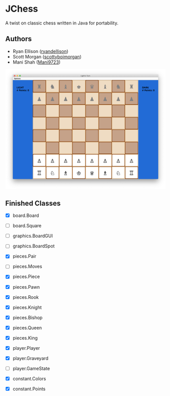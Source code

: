 # JChess

A twist on classic chess written in Java for portability.

## Authors

- Ryan Ellison ([ryandellison](https://github.com/ryandellison))
- Scott Morgan ([scottyboimorgan](https://github.com/scottyboimorgan))
- Mani Shah ([Mani9723](https://github.com/Mani9723))

![Default screen](images/game-on-mac.png?raw=true "Default Screen")

## Finished Classes

- [x] board.Board
- [ ] board.Square
- [ ] graphics.BoardGUI
- [ ] graphics.BoardSpot
- [x] pieces.Pair
- [ ] pieces.Moves
- [x] pieces.Piece
- [x] pieces.Pawn
- [x] pieces.Rook
- [x] pieces.Knight
- [x] pieces.Bishop
- [x] pieces.Queen
- [x] pieces.King
- [x] player.Player
- [x] player.Graveyard
- [ ] player.GameState
- [x] constant.Colors
- [x] constant.Points

